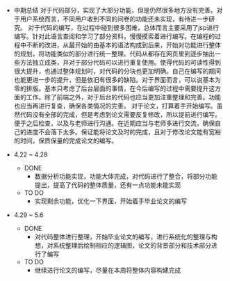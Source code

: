 - 中期总结
  对于代码部分，实现了大部分功能，但是仍然很多地方没有完善。对于用户系统而言，不同用户收到不同的问卷的功能还未实现，有待进一步研究。
  对于代码的编写，在过程中碰到很多困难，总体而言主要采用了jsp进行编写。针对此语言查阅和学习了部分资料，慢慢摸索着进行编写。在编程的过程中不断的改进，从最开始的由基本的语法构成到后来，开始对功能进行整体的规划，将功能类似的部分进行统一整理。代码从都存在网页里到逐步抽出一些方法独立成类，并对于部分代码可以进行重复使用。使得代码的可读性得到很大提升，也通过整体规划时，对代码的分块也更加明确。自己在编写的期间也能更进一步的提升，但是依旧有很多的缺陷。对于界面而言，可以说基本为零的排版。基本只考虑了后台层面的事情，在今后编写的过程中需要提升这方面的工作。除了前端之外，对于后台的代码也应当更加注重整理和完善。功能也应当再进行复查，确保各类情况的完善。
  对于论文，打算着手开始编写。虽然代码没有全部的完成，但是考虑到论文需要反复修改，所以提前进行编写。便于之后检查，以及与老师进行沟通。在近期应当与老师多进行交流，确保自己的进度不会落下太多。保证能将论文及时的完成，且对于修改论文能有宽裕的时间，保质保量的完成论文的编写。

- 4.22 ~ 4.28
  - DONE
    - 数据分析功能实现，功能大体完成，对代码进行了整合，将部分功能提出，提高了代码的整体质量，还有一点功能未能实现
  - TO DO
    - 实现剩余功能，优化一下界面，开始着手毕业论文的编写



- 4.29 ~ 5.6
  - DONE
    - 对代码整体进行整理，开始毕业论文的编写，进行系统化的整理与构想，对系统整理后绘制相应的逻辑图，论文的背景部分和技术部分进行了编写
  - TO DO
    - 继续进行论文的编写，尽量在本周将整体内容构建完成